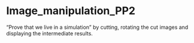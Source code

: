 # Image_manipulation_PP2
“Prove that we live in a simulation” by cutting, rotating the cut images and displaying the intermediate results.
